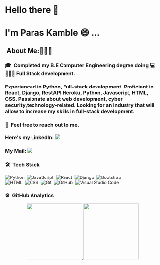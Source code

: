 # Hello there 👋
# I'm Paras Kamble :smile: ...
##  &nbsp;About Me:👨🏻‍💻
### 🎓&nbsp; Completed my B.E Computer Engineering degree doing :computer: 👨🏻‍💻 Full Stack development.
### Experienced in Python, Full-stack development. Proficient in React, Django, RestAPI Heroku, Python, Javascript, HTML, CSS. Passionate about web development, cyber security,technology-related. Looking for an industry that will allow to increase my skills in full-stack development.
### 💬 &nbsp;Feel free to reach out to me.
### Here's my LinkedIn: <a href="https://linkedin.com/in/paras-kamble"><img src="https://img.shields.io/badge/-Paras%20Kamble-0077B5?style=flat&logo=Linkedin&logoColor=white"/></a>
### My Mail: <a href="mailto:paraskamble8268@gmail.com"><img src="https://img.shields.io/badge/-paraskamble8268@gmail.com-D14836?style=flat&logo=Gmail&logoColor=white"/></a>
### 🛠 &nbsp;Tech Stack

![Python](https://img.shields.io/badge/-Python-05122A?style=flat&logo=python)&nbsp;
![JavaScript](https://img.shields.io/badge/-JavaScript-05122A?style=flat&logo=javascript)&nbsp;
![React](https://img.shields.io/badge/-React-05122A?style=flat&logo=react)&nbsp;
![Django](https://img.shields.io/badge/-Django-05122A?style=flat&logo=django&logoColor=092E20)&nbsp;
![Bootstrap](https://img.shields.io/badge/-Bootstrap-05122A?style=flat&logo=bootstrap&logoColor=563D7C)\
![HTML](https://img.shields.io/badge/-HTML-05122A?style=flat&logo=HTML5)&nbsp;
![CSS](https://img.shields.io/badge/-CSS-05122A?style=flat&logo=CSS3&logoColor=1572B6)&nbsp;
![Git](https://img.shields.io/badge/-Git-05122A?style=flat&logo=git)&nbsp;
![GitHub](https://img.shields.io/badge/-GitHub-05122A?style=flat&logo=github)&nbsp;
![Visual Studio Code](https://img.shields.io/badge/-Visual%20Studio%20Code-05122A?style=flat&logo=visual-studio-code&logoColor=007ACC)&nbsp;

### ⚙️ &nbsp;GitHub Analytics

<p align="center">
<a href="https://github.com/AVS1508">
  <img height="180em" src="https://github-readme-stats-eight-theta.vercel.app/api?username=Paras0681&show_icons=true&theme=algolia&include_all_commits=true&count_private=true"/>
  <img height="180em" src="https://github-readme-stats-eight-theta.vercel.app/api/top-langs/?username=Paras0681&layout=compact&langs_count=8&theme=algolia"/>
</a>
</p>
